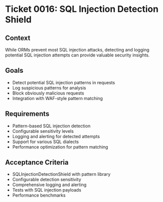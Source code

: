 # Ticket 0016: SQL Injection Detection Shield

## Context
While ORMs prevent most SQL injection attacks, detecting and logging potential SQL injection attempts can provide valuable security insights.

## Goals
- Detect potential SQL injection patterns in requests
- Log suspicious patterns for analysis
- Block obviously malicious requests
- Integration with WAF-style pattern matching

## Requirements
- Pattern-based SQL injection detection
- Configurable sensitivity levels
- Logging and alerting for detected attempts
- Support for various SQL dialects
- Performance optimization for pattern matching

## Acceptance Criteria
- SQLInjectionDetectionShield with pattern library
- Configurable detection sensitivity
- Comprehensive logging and alerting
- Tests with SQL injection payloads
- Performance benchmarks